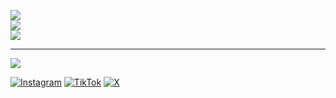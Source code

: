![](https://github-readme-stats.vercel.app/api?username=rodrigoengoncalves&theme=gotham&hide_border=false&include_all_commits=true&count_private=true)<br/>
![](https://github-readme-streak-stats.herokuapp.com/?user=rodrigoengoncalves&theme=gotham&hide_border=false)<br/>
![](https://github-readme-stats.vercel.app/api/top-langs/?username=rodrigoengoncalves&theme=gotham&hide_border=false&include_all_commits=true&count_private=true&layout=compact)

---
[![](https://visitcount.itsvg.in/api?id=rodrigoengoncalves&icon=0&color=0)](https://visitcount.itsvg.in)

[![Instagram](https://img.shields.io/badge/Instagram-%23E4405F.svg?logo=Instagram&logoColor=white)](https://instagram.com/_eduardo_goncalves06) [![TikTok](https://img.shields.io/badge/TikTok-%23000000.svg?logo=TikTok&logoColor=white)](https://tiktok.com/@wuidas) [![X](https://img.shields.io/badge/X-black.svg?logo=X&logoColor=white)](https://x.com/_eduardo__06) 
<!-- Proudly created with GPRM ( https://gprm.itsvg.in ) -->
